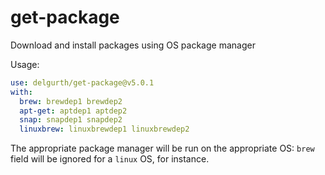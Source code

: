 get-package
===========

Download and install packages using OS package manager

Usage:

```yaml
use: delgurth/get-package@v5.0.1
with:
  brew: brewdep1 brewdep2
  apt-get: aptdep1 aptdep2
  snap: snapdep1 snapdep2
  linuxbrew: linuxbrewdep1 linuxbrewdep2
```

The appropriate package manager will be run on the appropriate OS: `brew` field
will be ignored for a `linux` OS, for instance.
